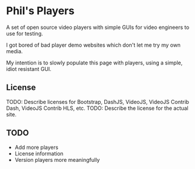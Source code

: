 # Phil's Players

A set of open source video players with simple GUIs for video engineers to use for testing.

I got bored of bad player demo websites which don't let me try my own media.

My intention is to slowly populate this page with players, using a simple, idiot resistant GUI.

## License

TODO: Describe licenses for Bootstrap, DashJS, VideoJS, VideoJS Contrib Dash, VideoJS Contrib HLS, etc.
TODO: Describe the license for the actual site.

## TODO

* Add more players
* License information
* Version players more meaningfully
